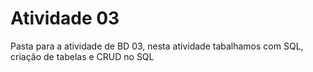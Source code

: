 # Atividade 03
Pasta para a atividade de BD 03, nesta atividade tabalhamos com SQL, criação de tabelas e CRUD no SQL  
